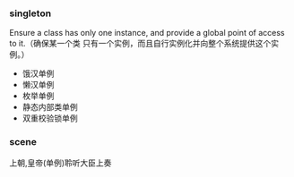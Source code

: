 ### singleton
Ensure a class has only one instance, and provide a global point of access to it.（确保某一个类
只有一个实例，而且自行实例化并向整个系统提供这个实例。）  
- 饿汉单例  
- 懒汉单例  
- 枚举单例
- 静态内部类单例
- 双重校验锁单例

### scene
上朝,皇帝(单例)聆听大臣上奏

